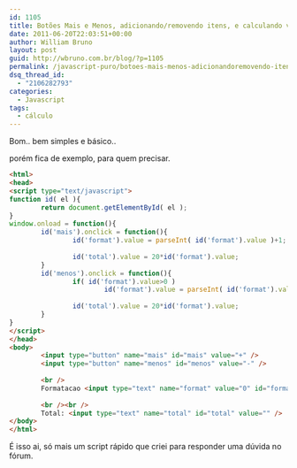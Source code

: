 ```yaml
---
id: 1105
title: Botões Mais e Menos, adicionando/removendo itens, e calculando valor automaticamente
date: 2011-06-20T22:03:51+00:00
author: William Bruno
layout: post
guid: http://wbruno.com.br/blog/?p=1105
permalink: /javascript-puro/botoes-mais-menos-adicionandoremovendo-itens-calculando-valor-automaticamente/
dsq_thread_id:
  - "2106282793"
categories:
  - Javascript
tags:
  - cálculo
---
```

Bom.. bem simples e básico..

porém fica de exemplo, para quem precisar.
  
<!--more-->

``` html
<html>
<head>
<script type="text/javascript">
function id( el ){
        return document.getElementById( el );
}
window.onload = function(){
        id('mais').onclick = function(){
                id('format').value = parseInt( id('format').value )+1;
                
                id('total').value = 20*id('format').value;
        }
        id('menos').onclick = function(){
                if( id('format').value>0 )
                        id('format').value = parseInt( id('format').value )-1;
                
                id('total').value = 20*id('format').value;
        }
}       
</script>
</head>
<body>
        <input type="button" name="mais" id="mais" value="+" />
        <input type="button" name="menos" id="menos" value="-" />
        
        <br />
        Formatacao <input type="text" name="format" value="0" id="format" size="2" /> x 20,00
        
        <br /><br />
        Total: <input type="text" name="total" id="total" value="" />
</body>
</html>
```

É isso ai, só mais um script rápido que criei para responder uma dúvida no fórum.